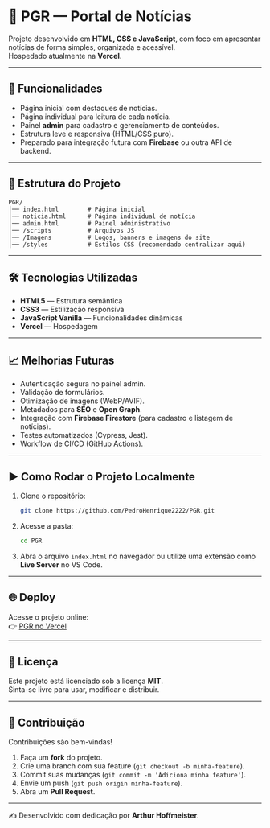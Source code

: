 # 📌 PGR — Portal de Notícias

Projeto desenvolvido em **HTML, CSS e JavaScript**, com foco em apresentar notícias de forma simples, organizada e acessível.  
Hospedado atualmente na **Vercel**.

---

## 🚀 Funcionalidades

- Página inicial com destaques de notícias.
- Página individual para leitura de cada notícia.
- Painel **admin** para cadastro e gerenciamento de conteúdos.
- Estrutura leve e responsiva (HTML/CSS puro).
- Preparado para integração futura com **Firebase** ou outra API de backend.

---

## 📂 Estrutura do Projeto

```
PGR/
│── index.html        # Página inicial
│── noticia.html      # Página individual de notícia
│── admin.html        # Painel administrativo
│── /scripts          # Arquivos JS
│── /Imagens          # Logos, banners e imagens do site
│── /styles           # Estilos CSS (recomendado centralizar aqui)
```

---

## 🛠️ Tecnologias Utilizadas

- **HTML5** — Estrutura semântica
- **CSS3** — Estilização responsiva
- **JavaScript Vanilla** — Funcionalidades dinâmicas
- **Vercel** — Hospedagem

---

## 📈 Melhorias Futuras

- Autenticação segura no painel admin.
- Validação de formulários.
- Otimização de imagens (WebP/AVIF).
- Metadados para **SEO** e **Open Graph**.
- Integração com **Firebase Firestore** (para cadastro e listagem de notícias).
- Testes automatizados (Cypress, Jest).
- Workflow de CI/CD (GitHub Actions).

---

## ▶️ Como Rodar o Projeto Localmente

1. Clone o repositório:
   ```bash
   git clone https://github.com/PedroHenrique2222/PGR.git
   ```
2. Acesse a pasta:
   ```bash
   cd PGR
   ```
3. Abra o arquivo `index.html` no navegador ou utilize uma extensão como **Live Server** no VS Code.

---

## 🌐 Deploy

Acesse o projeto online:  
👉 [PGR no Vercel](https://pgr-ivory.vercel.app/)

---

## 📜 Licença

Este projeto está licenciado sob a licença **MIT**.  
Sinta-se livre para usar, modificar e distribuir.

---

## 🤝 Contribuição

Contribuições são bem-vindas!  
1. Faça um **fork** do projeto.  
2. Crie uma branch com sua feature (`git checkout -b minha-feature`).  
3. Commit suas mudanças (`git commit -m 'Adiciona minha feature'`).  
4. Envie um push (`git push origin minha-feature`).  
5. Abra um **Pull Request**.

---

✍️ Desenvolvido com dedicação por **Arthur Hoffmeister**.
